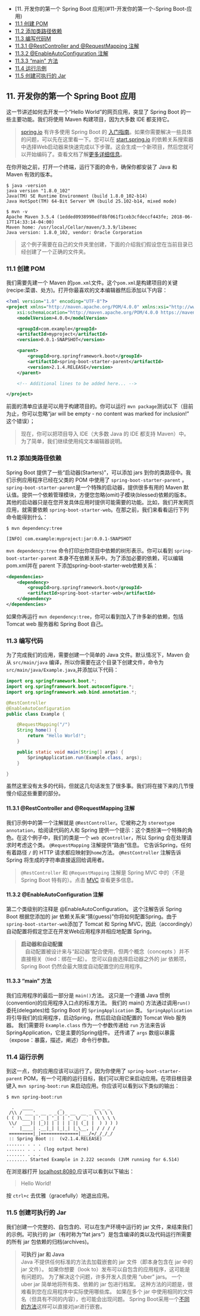 <!-- GFM-TOC -->
* [11. 开发你的第一个 Spring Boot 应用](#11-开发你的第一个-Spring Boot-应用)
* [11.1 创建 POM](#111-创建-POM)
* [11.2 添加类路径依赖](#112-添加类路径依赖)
* [11.3 编写代码M](#113-编写代码)
* [11.3.1 @RestController and @RequestMapping 注解](#1131-@RestController-and-@RequestMapping-注解)
* [11.3.2 @EnableAutoConfiguration 注解](#1132-@EnableAutoConfiguration-注解)
* [11.3.3 “main” 方法](#1133-main-方法)
* [11.4 运行示例](#114-运行示例)
* [11.5 创建可执行的 Jar](#115-创建可执行的-Jar)
 
<!-- GFM-TOC -->

## 11. 开发你的第一个 Spring Boot 应用

这一节讲述如何去开发一个“Hello World”的网页应用，突显了 Spring Boot 的一些主要功能。我们将使用 Maven 构建项目，因为大多数 IDE 都支持它。

> [spring.io](https://spring.io/) 有许多使用 Spring Boot 的 [入门指南](https://spring.io/guides)。如果你需要解决一些具体的问题，可以先在这里看一下。您可以在 [start.spring.io](https://start.spring.io/) 的依赖关系搜索器中选择Web启动器来快速完成以下步骤。这会生成一个新项目，然后您就可以开始编码了。查看文档了解[更多详细信息](https://github.com/spring-io/initializr)。

在你开始之前，打开一个终端，运行下面的命令，确保你都安装了 Java 和 Maven 有效的版本。
```
$ java -version
java version "1.8.0_102"
Java(TM) SE Runtime Environment (build 1.8.0_102-b14)
Java HotSpot(TM) 64-Bit Server VM (build 25.102-b14, mixed mode)
```
```
$ mvn -v
Apache Maven 3.5.4 (1edded0938998edf8bf061f1ceb3cfdeccf443fe; 2018-06-17T14:33:14-04:00)
Maven home: /usr/local/Cellar/maven/3.3.9/libexec
Java version: 1.8.0_102, vendor: Oracle Corporation
```

> 这个例子需要在自己的文件夹里创建，下面的介绍我们假设您在当前目录已经创建了一个正确的文件夹。

### 11.1 创建 POM
我们需要先建一个 Maven 的`pom.xml`文件。这个`pom.xml`是构建项目的关键(recipe:菜谱、处方)。打开你最喜欢的文本编辑器然后添加以下内容：

``` xml
<?xml version="1.0" encoding="UTF-8"?>
<project xmlns="http://maven.apache.org/POM/4.0.0" xmlns:xsi="http://www.w3.org/2001/XMLSchema-instance"
	xsi:schemaLocation="http://maven.apache.org/POM/4.0.0 https://maven.apache.org/xsd/maven-4.0.0.xsd">
	<modelVersion>4.0.0</modelVersion>

	<groupId>com.example</groupId>
	<artifactId>myproject</artifactId>
	<version>0.0.1-SNAPSHOT</version>

	<parent>
		<groupId>org.springframework.boot</groupId>
		<artifactId>spring-boot-starter-parent</artifactId>
		<version>2.1.4.RELEASE</version>
	</parent>

	<!-- Additional lines to be added here... -->

</project>
```
前面的清单应该是可以用于构建项目的。你可以运行 `mvn package`测试以下（目前为止，你可以忽略“jar will be empty - no content was marked for inclusion!”  这个错误）；

> 现在，你可以把项目导入 IDE（大多数 Java 的 IDE 都支持 Maven）中。为了简单，我们继续使用纯文本编辑器说明。

### 11.2 添加类路径依赖
Spring Boot 提供了一些“启动器(Starters)”，可以添加 jars 到你的类路径中。我们示例应用程序已经在父类的 POM 中使用了 `spring-boot-starter-parent` 。`spring-boot-starter-parent`是一个特殊的启动器，提供很多有用的 Maven 默认值。提供一个依赖管理模块，方便您忽略(omit)子模块(blessed)依赖的版本。
其他的启动器只是在您开发具体应用时提供可能需要的功能。比如，我们开发网页应用，就需要依赖 `spring-boot-starter-web`。在那之前，我们来看看运行下列命令能得到什么：
```
$ mvn dependency:tree

[INFO] com.example:myproject:jar:0.0.1-SNAPSHOT
```
`mvn dependency:tree` 命令打印出你项目中依赖的树形表示。你可以看到 `spring-boot-starter-parent` 本身不在依赖关系中。为了添加必要的依赖，可以编辑pom.xml并在 parent 下添加spring-boot-starter-web依赖关系：

``` xml
<dependencies>
	<dependency>
		<groupId>org.springframework.boot</groupId>
		<artifactId>spring-boot-starter-web</artifactId>
	</dependency>
</dependencies>
```
如果你再运行 `mvn dependency:tree`，你可以看到加入了许多新的依赖，包括 Tomcat web 服务器和 Spring Boot 自己。

### 11.3 编写代码
为了完成我们的应用，需要创建一个简单的 Java 文件。默认情况下，Maven 会从 `src/main/java` 编译，所以你需要在这个目录下创建文件，命令为 `src/main/java/Example.java`,并添加以下代码：
``` java
import org.springframework.boot.*;
import org.springframework.boot.autoconfigure.*;
import org.springframework.web.bind.annotation.*;

@RestController
@EnableAutoConfiguration
public class Example {

	@RequestMapping("/")
	String home() {
		return "Hello World!";
	}

	public static void main(String[] args) {
		SpringApplication.run(Example.class, args);
	}

}
```
虽然这里没有太多的代码，但就这几句话发生了很多事。我们将在接下来的几节慢慢介绍这些重要的部分。

#### 11.3.1 @RestController and @RequestMapping 注解
我们示例中的第一个注解就是 `@RestController`。它被称之为 `stereotype annotation`，给阅读代码的人和 Spring 提供一个提示：这个类扮演一个特殊的角色。在这个例子中，我们的类是一个  `web @Controller`，所以 Spring 会在处理请求时考虑这个类。
`@RequestMapping` 注解提供“路由”信息。 它告诉Spring，任何有着路径 `/` 的 HTTP 请求都应映射到`home`方法。 `@RestController` 注解告诉 Spring 将生成的字符串直接返回给调用者。

> `@RestController` 和 `@RequestMapping` 注解是 Spring MVC 中的（不是 Spring Boot 特有的）。点击 [MVC](https://docs.spring.io/spring/docs/5.1.6.RELEASE/spring-framework-reference/web.html#mvc) 查看更多信息。

#### 11.3.2 @EnableAutoConfiguration 注解
第二个类级别的注释是 @EnableAutoConfiguration。 这个注解告诉 Spring Boot 根据您添加的 jar 依赖关系来“猜(guess)”你将如何配置Spring。由于`spring-boot-starter-web`添加了 Tomcat 和 Spring MVC，因此（accordingly）自动配置将假定您正在开发Web应用程序并相应地配置 Spring。
> **启动器和自动配置**  
> &ensp;
> 自动配置被设计来与“起动器”配合使用，但两个概念（concepts ）并不直接相关（tied：绑在一起）。 您可以自由选择启动器之外的 jar 依赖项，Spring Boot 仍然会最大限度自动配置您的应用程序。

#### 11.3.3 “main” 方法
我们应用程序的最后一部分是 `main()`方法。 这只是一个遵循 Java 惯例(convention)的应用程序入口点的标准方法。 我们的 main() 方法通过调用`run()`委托(delegates)给 Spring Boot 的 `SpringApplication` 类。 `SpringApplication` 将引导我们的应用程序，启动Spring，然后启动自动配置的 Tomcat Web 服务器。 我们需要将 `Example.class` 作为一个参数传递给 `run` 方法来告诉 SpringApplication，它是主要的Spring组件。 还传递了 `args` 数组以暴露（expose：暴露，描述，阐述）命令行参数。

### 11.4 运行示例
到这一点，你的应用应该可以运行了。因为你使用了 `spring-boot-starter-parent` POM，有一个可用的运行目标，我们可以用它来启动应用。在项目根目录键入 `mvn spring-boot:run` 来启动应用。你应该可以看到以下类似的输出：
```
$ mvn spring-boot:run

  .   ____          _            __ _ _
 /\\ / ___'_ __ _ _(_)_ __  __ _ \ \ \ \
( ( )\___ | '_ | '_| | '_ \/ _` | \ \ \ \
 \\/  ___)| |_)| | | | | || (_| |  ) ) ) )
  '  |____| .__|_| |_|_| |_\__, | / / / /
 =========|_|==============|___/=/_/_/_/
 :: Spring Boot ::  (v2.1.4.RELEASE)
....... . . .
....... . . . (log output here)
....... . . .
........ Started Example in 2.222 seconds (JVM running for 6.514)
```
在浏览器打开 [localhost:8080](http://localhost:8080/),应该可以看到以下输出：
> Hello World!

按 `ctrl+c` 去优雅（gracefully）地退出应用。

### 11.5 创建可执行的 Jar
我们创建一个完整的、自包含的、可以在生产环境中运行的 jar 文件，来结束我们的示例。可执行的 jar（有时称为“fat jars”）是包含编译的类以及代码运行所需要的所有 jar 包依赖的归档(archives)。
> **可执行 jar 和 Java**
> &ensp;  
> Java 不提供任何标准的方法去加载嵌套的 jar 文件（即本身包含在 jar 中的 jar 文件）。 如果你想要（look to）发布可以自包含的应用程序，这可能是有问题的。
> 为了解决这个问题，许多开发人员使用 “uber” jars。 一个 uber jar 简单地将所有类、依赖的 jar 包进行档案。 这种方法的问题是，很难看到您在应用程序中实际使用哪些库。 如果在多个 jar 中使用相同的文件名（但具有不同的内容），也可能会出现问题。
> Spring Boot采用一个[不同的方法](https://docs.spring.io/spring-boot/docs/current/reference/html/executable-jar.html)这样可以直接对jar进行嵌套。